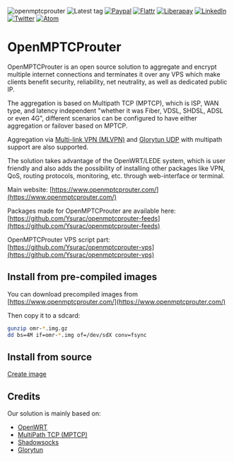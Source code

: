 ![openmptcprouter](https://github.com/Ysurac/openmptcprouter-feeds/workflows/openmptcprouter/badge.svg)
![Latest tag](https://img.shields.io/github/tag/ysurac/openmptcprouter-feeds.svg)
[![Paypal](https://www.openmptcprouter.com/img/donate-PayPal-green.svg)](https://www.paypal.me/ycarus)
[![Flattr](https://www.openmptcprouter.com/img/donate-flattr-yellow.svg)](https://flattr.com/@ycarus)
[![Liberapay](https://img.shields.io/liberapay/patrons/Moul.svg?logo=liberapay)](https://liberapay.com/Ycarus/)
[![LinkedIn](https://www.openmptcprouter.com/img/linkedin.png)](https://www.linkedin.com/in/yannick-chabanois-550330146/)
[![Twitter](https://www.openmptcprouter.com/img/twitter.jpg)](https://twitter.com/OpenMPTCProuter)
[![Atom](https://www.openmptcprouter.com/img/feed.png)](https://www.openmptcprouter.com/atom)

# OpenMPTCProuter

OpenMPTCProuter is an open source solution to aggregate and encrypt multiple internet connections and terminates it over any VPS which make clients benefit security, reliability, net neutrality, as well as dedicated public IP.

The aggregation is based on Multipath TCP (MPTCP), which is ISP, WAN type, and latency independent "whether it was Fiber, VDSL, SHDSL, ADSL or even 4G", different scenarios can be configured to have either aggregation or failover based on MPTCP.

Aggregation via [Multi-link VPN (MLVPN)](https://github.com/markfoodyburton/MLVPN/commits/new-reorder) and [Glorytun UDP](https://github.com/angt/glorytun) with multipath support are also supported.

The solution takes advantage of the OpenWRT/LEDE system, which is user friendly and also adds the possibility of installing other packages like VPN, QoS, routing protocols, monitoring, etc. through web-interface or terminal.


Main website: [https://www.openmptcprouter.com/](https://www.openmptcprouter.com/)

Packages made for OpenMPTCProuter are available here: [https://github.com/Ysurac/openmptcprouter-feeds](https://github.com/Ysurac/openmptcprouter-feeds)

OpenMPTCProuter VPS script part: [https://github.com/Ysurac/openmptcprouter-vps](https://github.com/Ysurac/openmptcprouter-vps)


## Install from pre-compiled images

You can download precompiled images from [https://www.openmptcprouter.com/](https://www.openmptcprouter.com/)

Then copy it to a sdcard:

```sh
gunzip omr-*.img.gz
dd bs=4M if=omr-*.img of=/dev/sdX conv=fsync
```

## Install from source

[Create image](https://github.com/Ysurac/openmptcprouter/wiki/Create-image-for-unsupported-platform)


## Credits

Our solution is mainly based on:

* [OpenWRT](https://openwrt.org)
* [MultiPath TCP (MPTCP)](https://multipath-tcp.org)
* [Shadowsocks](https://shadowsocks.org)
* [Glorytun](https://github.com/angt/glorytun)